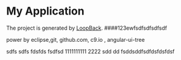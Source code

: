 # My Application

The project is generated by [LoopBack](http://loopback.io).
####123ewfsdfsdfsdfsdf

power by eclipse,git, github.com, c9.io , angular-ui-tree

sdfs sdfs fdsfds fsdfsd
1111111111
2222 sdd  dd 
fsddsddfsdfdsfdsfdsf